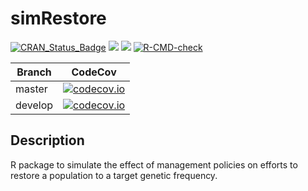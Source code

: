 # simRestore

[![CRAN_Status_Badge](https://www.r-pkg.org/badges/version/simRestore)](https://cran.r-project.org/package=simRestore)
[![](https://cranlogs.r-pkg.org/badges/grand-total/simRestore)](https://cran.r-project.org/package=simRestore)
[![](https://cranlogs.r-pkg.org/badges/simRestore)](https://cran.r-project.org/package=simRestore)
[![R-CMD-check](https://github.com/thijsjanzen/simRestore/workflows/R-CMD-check/badge.svg)](https://github.com/thijsjanzen/simRestore/actions)

Branch|CodeCov
---|---
master|[![codecov.io](https://codecov.io/gh/thijsjanzen/simRestore/branch/main/graph/badge.svg)](https://app.codecov.io/gh/thijsjanzen/simRestore)
develop|[![codecov.io](https://codecov.io/gh/thijsjanzen/simRestore/branch/develop/graph/badge.svg)](https://app.codecov.io/gh/thijsjanzen/simRestore)

## Description

R package to simulate the effect of management policies on efforts to restore a population to a target genetic frequency.
